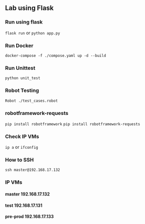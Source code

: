## Lab using Flask

### Run using flask
`flask run` or `python app.py`

### Run Docker
`docker-compose -f ./compose.yaml up -d --build`

### Run Unittest
`python unit_test`

### Robot Testing
`Robot ./test_cases.robot`

### robotframework-requests
`pip install robotframework`
`pip install robotframework-requests`

### Check IP VMs
`ip a` or `ifconfig`

### How to SSH
`ssh master@192.168.17.132`

### IP VMs
#### master 192.168.17.132
#### test 192.168.17.131
#### pre-prod 192.168.17.133
